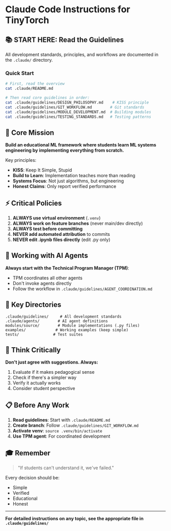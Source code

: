 # Claude Code Instructions for TinyTorch

## 📚 **START HERE: Read the Guidelines**

All development standards, principles, and workflows are documented in the `.claude/` directory.

### Quick Start
```bash
# First, read the overview
cat .claude/README.md

# Then read core guidelines in order:
cat .claude/guidelines/DESIGN_PHILOSOPHY.md    # KISS principle
cat .claude/guidelines/GIT_WORKFLOW.md        # Git standards  
cat .claude/guidelines/MODULE_DEVELOPMENT.md  # Building modules
cat .claude/guidelines/TESTING_STANDARDS.md   # Testing patterns
```

## 🎯 Core Mission

**Build an educational ML framework where students learn ML systems engineering by implementing everything from scratch.**

Key principles:
- **KISS**: Keep It Simple, Stupid
- **Build to Learn**: Implementation teaches more than reading
- **Systems Focus**: Not just algorithms, but engineering
- **Honest Claims**: Only report verified performance

## ⚡ Critical Policies

1. **ALWAYS use virtual environment** (`.venv`)
2. **ALWAYS work on feature branches** (never main/dev directly)
3. **ALWAYS test before committing**
4. **NEVER add automated attribution** to commits
5. **NEVER edit .ipynb files directly** (edit .py only)

## 🤖 Working with AI Agents

**Always start with the Technical Program Manager (TPM)**:
- TPM coordinates all other agents
- Don't invoke agents directly
- Follow the workflow in `.claude/guidelines/AGENT_COORDINATION.md`

## 📁 Key Directories

```
.claude/guidelines/     # All development standards
.claude/agents/        # AI agent definitions
modules/source/        # Module implementations (.py files)
examples/             # Working examples (keep simple)
tests/               # Test suites
```

## 🚨 Think Critically

**Don't just agree with suggestions. Always:**
1. Evaluate if it makes pedagogical sense
2. Check if there's a simpler way
3. Verify it actually works
4. Consider student perspective

## 📋 Before Any Work

1. **Read guidelines**: Start with `.claude/README.md`
2. **Create branch**: Follow `.claude/guidelines/GIT_WORKFLOW.md`
3. **Activate venv**: `source .venv/bin/activate`
4. **Use TPM agent**: For coordinated development

## 🎓 Remember

> "If students can't understand it, we've failed."

Every decision should be:
- Simple
- Verified
- Educational
- Honest

---

**For detailed instructions on any topic, see the appropriate file in `.claude/guidelines/`**